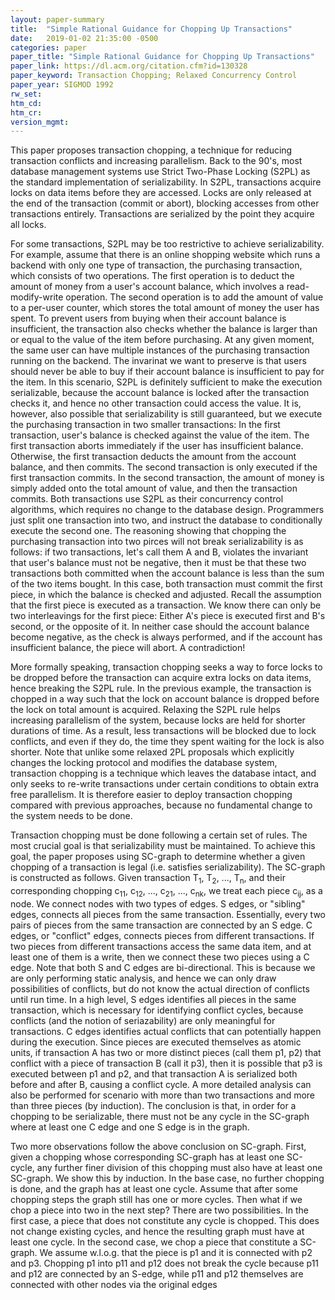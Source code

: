 ```yaml
---
layout: paper-summary
title:  "Simple Rational Guidance for Chopping Up Transactions"
date:   2019-01-02 21:35:00 -0500
categories: paper
paper_title: "Simple Rational Guidance for Chopping Up Transactions"
paper_link: https://dl.acm.org/citation.cfm?id=130328
paper_keyword: Transaction Chopping; Relaxed Concurrency Control
paper_year: SIGMOD 1992
rw_set: 
htm_cd: 
htm_cr: 
version_mgmt: 
---
```


This paper proposes transaction chopping, a technique for reducing transaction conflicts and increasing parallelism.
Back to the 90's, most database management systems use Strict Two-Phase Locking (S2PL) as the standard implementation
of serializability. In S2PL, transactions acquire locks on data items before they are accessed. Locks are only released 
at the end of the transaction (commit or abort), blocking accesses from other transactions entirely. Transactions
are serialized by the point they acquire all locks. 

For some transactions, S2PL may be too restrictive to achieve serializability. For example, assume that there is an 
online shopping website which runs a backend with only one type of transaction, the purchasing transaction, which consists 
of two operations. The first operation is to deduct the amount of money from a user's account balance, which involves a 
read-modify-write operation. The second operation is to add the amount of value to a per-user counter, which stores 
the total amount of money the user has spent. To prevent users from buying when their account balance is insufficient,
the transaction also checks whether the balance is larger than or equal to the value of the item before purchasing. 
At any given moment, the same user can have multiple instances of the purchasing transaction running on the backend. 
The invarinat we want to preserve is that users should never be able to buy if their account balance is insufficient
to pay for the item. In this scenario, S2PL is definitely sufficient to make the execution serializable, because the account
balance is locked after the transaction checks it, and hence no other transaction could access the value. It is, 
however, also possible that serializability is still guaranteed, but we execute the purchasing transaction in two 
smaller transactions: In the first transaction, user's balance is checked against the value of the item. The first 
transaction aborts immediately if the user has insufficient balance. Otherwise, the first transaction deducts the amount 
from the account balance, and then commits. The second transaction is only executed if the first transaction commits. 
In the second transaction, the amount of money is simply added onto the total amount of value, and then the transaction 
commits. Both transactions use S2PL as their concurrency control algorithms, which requires no change to the database 
design. Programmers just split one transaction into two, and instruct the database to conditionally execute the second one. 
The reasoning showing that chopping the purchasing transaction into two pirces will not break serializability is as follows:
if two transactions, let's call them A and B, violates the invariant that user's balance must not be negative, then
it must be that these two transactions both committed when the account balance is less than the sum of the two items 
bought. In this case, both transaction must commit the first piece, in which the balance is checked and adjusted. 
Recall the assumption that the first piece is executed as a transaction. We know there can only be two
interleavings for the first piece: Either A's piece is executed first and B's second, or the opposite of it. In neither 
case should the account balance become negative, as the check is always performed, and if the account has insufficient 
balance, the piece will abort. A contradiction!

More formally speaking, transaction chopping seeks a way to force locks to be dropped before the transaction can acquire
extra locks on data items, hence breaking the S2PL rule. In the previous example, the transaction is chopped in a way such
that the lock on account balance is dropped before the lock on total amount is acquired. Relaxing the S2PL rule helps 
increasing parallelism of the system, because locks are held for shorter durations of time. As a result, less transactions 
will be blocked due to lock conflicts, and even if they do, the time they spent waiting for the lock is also shorter. 
Note that unlike some relaxed 2PL proposals which explicitly changes the locking protocol and modifies the database system, 
transaction chopping is a technique which leaves the database intact, and only seeks to re-write transactions under certain 
conditions to obtain extra free parallelism. It is therefore easier to deploy transaction chopping compared with 
previous approaches, because no fundamental change to the system needs to be done. 

Transaction chopping must be done following a certain set of rules. The most crucial goal is that serializability must
be maintained. To achieve this goal, the paper proposes using SC-graph to determine whether a given chopping of 
a transaction is legal (i.e. satisfies serializability). The SC-graph is constructed as follows. Given transaction
T<sub>1</sub>, T<sub>2</sub>, ..., T<sub>n</sub>, and their corresponding chopping c<sub>11</sub>, c<sub>12</sub>, ...,
c<sub>21</sub>, ..., c<sub>nk</sub>, we treat each piece c<sub>ij</sub>, as a node. We connect nodes with two 
types of edges. S edges, or "sibling" edges, connects all pieces from the same transaction. Essentially, every two
pairs of pieces from the same transaction are connected by an S edge. C edges, or "conflict" edges, connects pieces 
from different transactions. If two pieces from different transactions access the same data item, and at least one 
of them is a write, then we connect these two pieces using a C edge.
Note that both S and C edges are bi-directional. This is because we are only performing static analysis, and hence 
we can only draw possibilities of conflicts, but do not know the actual direction of conflicts until run time.
In a high level, S edges identifies all pieces in the same transaction, which is necessary for identifying 
conflict cycles, because conflicts (and the notion of seriazability) are only meaningful for transactions. 
C edges identifies actual conflicts that can potentially happen during the execution. Since pieces are executed
themselves as atomic units, if transaction A has two or more distinct pieces (call them p1, p2) that conflict with 
a piece of transaction B (call it p3), then it is possible that p3 is executed between p1 and p2, and that 
transaction A is serialized both before and after B, causing a conflict cycle. A more detailed analysis can also be 
performed for scenario with more than two transactions and more than three pieces (by induction). The conclusion is 
that, in order for a chopping to be serializable, there must not be any cycle in the SC-graph where at least one 
C edge and one S edge is in the graph.

Two more observations follow the above conclusion on SC-graph. First, given a chopping whose corresponding SC-graph has 
at least one SC-cycle, any further finer division of this chopping must also have at least one SC-graph. We show this by induction.
In the base case, no further chopping is done, and the graph has at least one cycle. Assume that after some chopping steps
the graph still has one or more cycles. Then what if we chop a piece into two in the next step? There are two possibilities.
In the first case, a piece that does not constitute any cycle is chopped. This does not change existing cycles, and hence 
the resulting graph must have at least one cycle. In the second case, we chop a piece that constitute a SC-graph. We assume 
w.l.o.g. that the piece is p1 and it is connected with p2 and p3. Chopping p1 into p11 and p12 does not break the cycle
because p11 and p12 are connected by an S-edge, while p11 and p12 themselves are connected with other nodes via the 
original edges